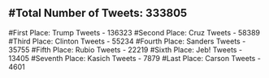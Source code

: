 #Total Number of Tweets: 333805 
---
#First Place: Trump Tweets - 136323
#Second Place: Cruz Tweets - 58389
#Third Place: Clinton Tweets - 55234
#Fourth Place: Sanders Tweets - 35755
#Fifth Place: Rubio Tweets - 22219
#Sixth Place: Jeb! Tweets - 13405
#Seventh Place: Kasich Tweets - 7879
#Last Place: Carson Tweets - 4601
